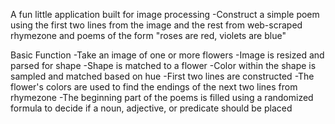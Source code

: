 A fun little application built for image processing
-Construct a simple poem using the first two lines from the image and 
the rest from web-scraped rhymezone and poems of the form "roses are 
red, violets are blue"


Basic Function
-Take an image of one or more flowers
-Image is resized and parsed for shape
-Shape is matched to a flower
-Color within the shape is sampled and matched based on hue
-First two lines are constructed
-The flower's colors are used to find the endings of the next two lines 
from rhymezone
-The beginning part of the poems is filled using a randomized formula to 
decide if a noun, adjective, or predicate should be placed

